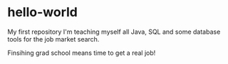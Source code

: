# hello-world
My first repository
I'm teaching myself all Java, SQL and some database tools for the job market search.

Finsihing grad school means time to get a real job!

